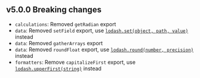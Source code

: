 ## v5.0.0 Breaking changes

- `calculations`: Removed `getRadian` export
- `data`: Removed `setField` export, use [`lodash.set(object, path, value)`](https://lodash.com/docs/4.17.15#set) instead
- `data`: Removed `gatherArrays` export
- `data`: Removed `roundFloat` export, use [`lodash.round(number, precision)`](https://lodash.com/docs/4.17.15#round) instead
- `formatters`: Remove `capitalizeFirst` export, use [`lodash.upperFirst(string)`](https://lodash.com/docs/4.17.15#upperFirst) instead
